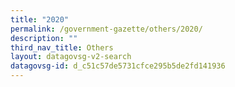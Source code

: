 ```yaml
---
title: "2020"
permalink: /government-gazette/others/2020/
description: ""
third_nav_title: Others
layout: datagovsg-v2-search
datagovsg-id: d_c51c57de5731cfce295b5de2fd141936
---
```

